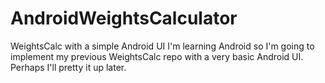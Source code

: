 # AndroidWeightsCalculator
WeightsCalc with a simple Android UI
I'm learning Android so I'm going to implement my previous WeightsCalc repo with a very basic Android UI.
Perhaps I'll pretty it up later.
